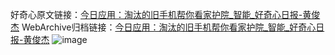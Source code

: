 好奇心原文链接：[今日应用：淘汰的旧手机帮你看家护院_智能_好奇心日报-黄俊杰](https://www.qdaily.com/articles/1536.html)
WebArchive归档链接：[今日应用：淘汰的旧手机帮你看家护院_智能_好奇心日报-黄俊杰](http://web.archive.org/web/20160810021528/http://www.qdaily.com/articles/1536.html)
![image](http://ww3.sinaimg.cn/large/007d5XDply1g3v4egv5jjj30u02x37wh)